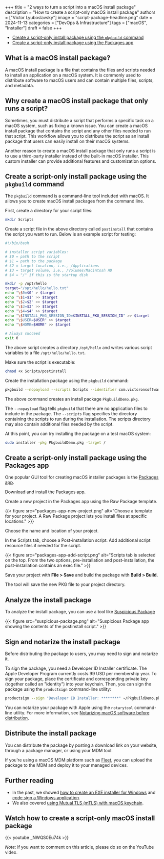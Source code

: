 +++
title = "2 ways to turn a script into a macOS install package"
description = "How to create a script-only macOS install package"
authors = ["Victor Lyuboslavsky"]
image = "script-package-headline.png"
date = 2024-11-13
categories = ["DevOps & Infrastructure"]
tags = ["macOS", "Installer"]
draft = false
+++

- [Create a script-only install package using the `pkgbuild` command](#create-a-script-only-install-package-using-the-pkgbuild-command)
- [Create a script-only install package using the Packages app](#create-a-script-only-install-package-using-the-packages-app)

## What is a macOS install package?

A macOS install package is a file that contains the files and scripts needed to install an application on a macOS
system. It is commonly used to distribute software to macOS users and can contain multiple files, scripts, and metadata.

## Why create a macOS install package that only runs a script?

Sometimes, you must distribute a script that performs a specific task on a macOS system, such as fixing a known issue.
You can create a macOS install package that contains the script and any other files needed to run that script. This
workflow allows you to distribute the script as an install package that users can easily install on their macOS systems.

Another reason to create a macOS install package that only runs a script is to use a third-party installer instead of
the built-in macOS installer. This custom installer can provide additional features and customization options.

## Create a script-only install package using the `pkgbuild` command

The `pkgbuild` command is a command-line tool included with macOS. It allows you to create macOS install packages from
the command line.

First, create a directory for your script files:

```bash
mkdir Scripts
```

Create a script file in the above directory called `postinstall` that contains the script you want to run. Below is an
example script for testing:

```bash
#!/bin/bash

# installer script variables:
# $0 = path to the script
# $1 = path to the package
# $2 = target location, i.e., /Applications
# $3 = target volume, i.e., /Volumes/Macintosh HD
# $4 = "/" if this is the startup disk

mkdir -p /opt/hello
target="/opt/hello/hello.txt"
echo "\$0=$0" > $target
echo "\$1=$1" >> $target
echo "\$2=$2" >> $target
echo "\$3=$3" >> $target
echo "\$4=$4" >> $target
echo "\$INSTALL_PKG_SESSION_ID=$INSTALL_PKG_SESSION_ID" >> $target
echo "\$USER=$USER" >> $target
echo "\$HOME=$HOME" >> $target

# Always succeed
exit 0
```

The above script creates a directory `/opt/hello` and writes various script variables to a file `/opt/hello/hello.txt`.

Make sure the script is executable:

```bash
chmod +x Scripts/postinstall
```

Create the installation package using the `pkgbuild` command:

```bash
pkgbuild --nopayload --scripts Scripts --identifier com.victoronsoftware.pkgbuild-demo --version 1.0 PkgbuildDemo.pkg
```

The above command creates an install package `PkgbuildDemo.pkg`.

The `--nopayload` flag tells `pkgbuild` that there are no application files to include in the package. The `--scripts`
flag specifies the directory containing the scripts to run during the installation. The scripts directory may also
contain additional files needed by the script.

At this point, you can try installing the package on a test macOS system:

```bash
sudo installer -pkg PkgbuildDemo.pkg -target /
```

## Create a script-only install package using the Packages app

One popular GUI tool for creating macOS installer packages is the
[Packages app](http://s.sudre.free.fr/Software/Packages/about.html).

Download and install the Packages app.

Create a new project in the Packages app using the Raw Package template.

{{< figure src="packages-app-new-project.png" alt="Choose a template for your project. A Raw Package project lets you install files at specific locations." >}}

Choose the name and location of your project.

In the Scripts tab, choose a Post-installation script. Add additional script resource files if needed for the script.

{{< figure src="packages-app-add-script.png" alt="Scripts tab is selected on the top. From the two options, pre-installation and post-installation, the post-installation contains an exec file." >}}

Save your project with **File > Save** and build the package with **Build > Build**.

The tool will save the new PKG file to your project directory.

## Analyze the install package

To analyze the install package, you can use a tool like
[Suspicious Package](https://www.mothersruin.com/software/SuspiciousPackage/get.html)

{{< figure src="suspicious-package.png" alt="Suspicious Package app showing the contents of the postinstall script." >}}

## Sign and notarize the install package

Before distributing the package to users, you may need to sign and notarize it.

To sign the package, you need a Developer ID Installer certificate. The Apple Developer Program currently costs 99 USD
per membership year. To sign your package, place the certificate and corresponding private key (together called an
"identity") into your keychain. Then, you can sign the package using the `productsign` command-line utility:

```bash
productsign --sign "Developer ID Installer: ********" ~/PkgbuildDemo.pkg ~/PkgbuildDemo-signed.pkg
```

You can notarize your package with Apple using the `notarytool` command-line utility. For more information, see
[Notarizing macOS software before distribution](https://developer.apple.com/documentation/security/notarizing-macos-software-before-distribution?language=objc).

## Distribute the install package

You can distribute the package by posting a download link on your website, through a package manager, or using your MDM
tool.

If you're using a macOS MDM platform such as [Fleet](https://fleetdm.com/device-management), you can upload the package
to the MDM and deploy it to your managed devices.

## Further reading

- In the past, we showed [how to create an EXE installer for Windows](../exe-installer/) and
  [code sign a Windows application](../code-signing-windows/).
- We also covered [using Mutual TLS (mTLS) with macOS keychain](../mtls-with-apple-keychain/).

## Watch how to create a script-only macOS install package

{{< youtube _NWQS0Eu74k >}}

_Note:_ If you want to comment on this article, please do so on the YouTube video.
